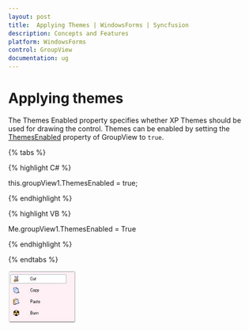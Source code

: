 ```yaml
---
layout: post
title:  Applying Themes | WindowsForms | Syncfusion
description: Concepts and Features
platform: WindowsForms
control: GroupView
documentation: ug
---
```

# Applying themes

The Themes Enabled property specifies whether XP Themes should be used for drawing the control. Themes can be enabled by setting the [ThemesEnabled](https://help.syncfusion.com/cr/windowsforms/Syncfusion.Windows.Forms.Tools.GroupView.html#Syncfusion_Windows_Forms_Tools_GroupView_ThemesEnabled) property of GroupView to `true`.

{% tabs %}

{% highlight C# %}

this.groupView1.ThemesEnabled = true;

{% endhighlight %}



{% highlight VB %}

Me.groupView1.ThemesEnabled = True

{% endhighlight %}

{% endtabs %}

 ![Themes enabled](Overview_images/Overview_img84.jpeg)
